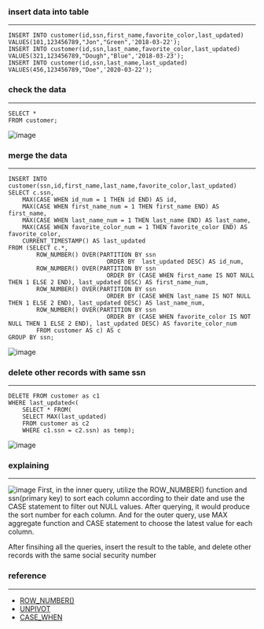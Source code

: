 ### insert data into table
---

```
INSERT INTO customer(id,ssn,first_name,favorite_color,last_updated)
VALUES(101,123456789,"Jon","Green",'2018-03-22');
INSERT INTO customer(id,ssn,last_name,favorite_color,last_updated)
VALUES(321,123456789,"Dough","Blue",'2018-03-23');
INSERT INTO customer(id,ssn,last_name,last_updated)
VALUES(456,123456789,"Doe",'2020-03-22');
```

### check the data
---
```
SELECT *
FROM customer;
```

![image](https://user-images.githubusercontent.com/32189071/173955030-92ef7697-ac55-411d-8c77-bd9f65d9828c.png)


### merge the data 
---
```
INSERT INTO customer(ssn,id,first_name,last_name,favorite_color,last_updated)
SELECT c.ssn,
	MAX(CASE WHEN id_num = 1 THEN id END) AS id,
    MAX(CASE WHEN first_name_num = 1 THEN first_name END) AS first_name,
    MAX(CASE WHEN last_name_num = 1 THEN last_name END) AS last_name,
    MAX(CASE WHEN favorite_color_num = 1 THEN favorite_color END) AS favorite_color,
    CURRENT_TIMESTAMP() AS last_updated
FROM (SELECT c.*,
		ROW_NUMBER() OVER(PARTITION BY ssn 
							ORDER BY  last_updated DESC) AS id_num,
        ROW_NUMBER() OVER(PARTITION BY ssn 
							ORDER BY (CASE WHEN first_name IS NOT NULL THEN 1 ELSE 2 END), last_updated DESC) AS first_name_num,                    
		ROW_NUMBER() OVER(PARTITION BY ssn 
							ORDER BY (CASE WHEN last_name IS NOT NULL THEN 1 ELSE 2 END), last_updated DESC) AS last_name_num,    
		ROW_NUMBER() OVER(PARTITION BY ssn 
							ORDER BY (CASE WHEN favorite_color IS NOT NULL THEN 1 ELSE 2 END), last_updated DESC) AS favorite_color_num
		FROM customer AS c) AS c
GROUP BY ssn;
```

![image](https://user-images.githubusercontent.com/32189071/173977844-4aefd63f-7508-46a8-976d-b9dc40cbce55.png)


### delete other records with same ssn
---
```
DELETE FROM customer as c1
WHERE last_updated<(
	SELECT * FROM(
	SELECT MAX(last_updated)
    FROM customer as c2
    WHERE c1.ssn = c2.ssn) as temp);
```
![image](https://user-images.githubusercontent.com/32189071/173978242-0a43f02b-a2aa-497c-ab0c-8265c62cb8c0.png)



### explaining
---


![image](https://user-images.githubusercontent.com/32189071/173970799-0f40ed66-71f3-48b8-ae23-394034bc9d35.png)
First, in the inner query, utilize the ROW_NUMBER() function and ssn(primary key) to sort each column according to their date and use the CASE statement to filter out NULL values. After querying, it would produce the sort number for each column. And for the outer query, use MAX aggregate function and CASE statement to choose the latest value for each column.

After finsihing all the queries, insert the result to the table, and delete other records with the same social security number

### reference
---
- [ROW_NUMBER()](https://www.javatpoint.com/mysql-row_number-function)
- [UNPIVOT](https://ubiq.co/database-blog/unpivot-table-mysql/)
- [CASE_WHEN](https://www.w3schools.com/sql/sql_case.asp)

